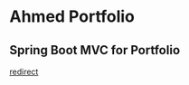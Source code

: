 # Ahmed Portfolio
## Spring Boot MVC for Portfolio
[redirect](http://portfolioahmed.herokuapp.com/)
